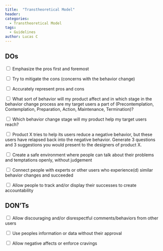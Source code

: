 ```yaml
---
title:  "Transtheoretical Model"
header:
categories:
  - Transtheoretical Model
tags:
  - Guidelines
author: Lucas C
---
```


## DOs
<input type="checkbox"> Emphasize the pros first and foremost

<input type="checkbox"> Try to mitigate the cons (concerns with the behavior change)

<input type="checkbox"> Accurately represent pros and cons

<input type="checkbox"> What sort of behavior will my product affect and in which stage in the behavior change process are my target users a part of (Precontemplation, Contemplation, Preparation, Action, Maintenance, Termination)?

<input type="checkbox"> Which behavior change stage will my product help my target users reach?

<input type="checkbox"> Product X tries to help its users reduce a negative behavior, but these users have relapsed back into the negative behavior. Generate 3 questions and 3 suggestions you would present to the designers of product X.

<input type="checkbox"> Create a safe environment where people can talk about their problems and temptations openly, without judgement

<input type="checkbox"> Connect people with experts or other users who experience(d) similar behavior changes and succeeded

<input type="checkbox"> Allow people to track and/or display their successes to create accountability

## DON’Ts

<input type="checkbox"> Allow discouraging and/or disrespectful comments/behaviors from other users

<input type="checkbox"> Use peoples information or data without their approval

<input type="checkbox"> Allow negative affects or enforce cravings
